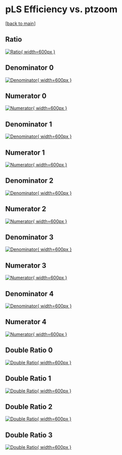# pLS Efficiency vs. ptzoom

[[back to main](./)]



## Ratio

[![Ratio](../mtv/var/pLS_base_321_0_eff_ptzoom.png){ width=600px }](../mtv/var/pLS_base_321_0_eff_ptzoom.pdf)

## Denominator 0

[![Denominator](../mtv/den/pLS_base_321_0_eff_ptzoom_den0.png){ width=600px }](../mtv/den/pLS_base_321_0_eff_ptzoom_den0.pdf)

## Numerator 0

[![Numerator](../mtv/num/pLS_base_321_0_eff_ptzoom_num0.png){ width=600px }](../mtv/num/pLS_base_321_0_eff_ptzoom_num0.pdf)

## Denominator 1

[![Denominator](../mtv/den/pLS_base_321_0_eff_ptzoom_den1.png){ width=600px }](../mtv/den/pLS_base_321_0_eff_ptzoom_den1.pdf)

## Numerator 1

[![Numerator](../mtv/num/pLS_base_321_0_eff_ptzoom_num1.png){ width=600px }](../mtv/num/pLS_base_321_0_eff_ptzoom_num1.pdf)

## Denominator 2

[![Denominator](../mtv/den/pLS_base_321_0_eff_ptzoom_den2.png){ width=600px }](../mtv/den/pLS_base_321_0_eff_ptzoom_den2.pdf)

## Numerator 2

[![Numerator](../mtv/num/pLS_base_321_0_eff_ptzoom_num2.png){ width=600px }](../mtv/num/pLS_base_321_0_eff_ptzoom_num2.pdf)

## Denominator 3

[![Denominator](../mtv/den/pLS_base_321_0_eff_ptzoom_den3.png){ width=600px }](../mtv/den/pLS_base_321_0_eff_ptzoom_den3.pdf)

## Numerator 3

[![Numerator](../mtv/num/pLS_base_321_0_eff_ptzoom_num3.png){ width=600px }](../mtv/num/pLS_base_321_0_eff_ptzoom_num3.pdf)

## Denominator 4

[![Denominator](../mtv/den/pLS_base_321_0_eff_ptzoom_den4.png){ width=600px }](../mtv/den/pLS_base_321_0_eff_ptzoom_den4.pdf)

## Numerator 4

[![Numerator](../mtv/num/pLS_base_321_0_eff_ptzoom_num4.png){ width=600px }](../mtv/num/pLS_base_321_0_eff_ptzoom_num4.pdf)

## Double Ratio 0

[![Double Ratio](../mtv/ratio/pLS_base_321_0_eff_ptzoom_ratio0.png){ width=600px }](../mtv/ratio/pLS_base_321_0_eff_ptzoom_ratio0.pdf)

## Double Ratio 1

[![Double Ratio](../mtv/ratio/pLS_base_321_0_eff_ptzoom_ratio1.png){ width=600px }](../mtv/ratio/pLS_base_321_0_eff_ptzoom_ratio1.pdf)

## Double Ratio 2

[![Double Ratio](../mtv/ratio/pLS_base_321_0_eff_ptzoom_ratio2.png){ width=600px }](../mtv/ratio/pLS_base_321_0_eff_ptzoom_ratio2.pdf)

## Double Ratio 3

[![Double Ratio](../mtv/ratio/pLS_base_321_0_eff_ptzoom_ratio3.png){ width=600px }](../mtv/ratio/pLS_base_321_0_eff_ptzoom_ratio3.pdf)

